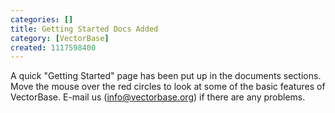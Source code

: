 ```yaml
---
categories: []
title: Getting Started Docs Added
category: [VectorBase]
created: 1117598400
---
```

A quick "Getting Started" page has been put up in the documents sections. Move the mouse over the red circles to look at some of the basic features of VectorBase. E-mail us (info@vectorbase.org) if there are any problems.
